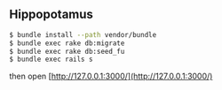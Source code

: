 Hippopotamus
---

``` sh
$ bundle install --path vendor/bundle
$ bundle exec rake db:migrate
$ bundle exec rake db:seed_fu
$ bundle exec rails s
```

then open [http://127.0.0.1:3000/](http://127.0.0.1:3000/)